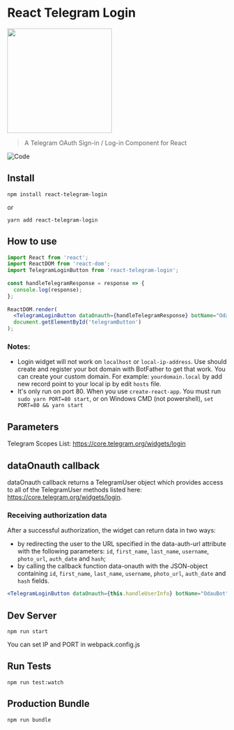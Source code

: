 # React Telegram Login
<img src="https://i.imgur.com/73cXluE.png" width="240" heigth="auto" />

> A Telegram OAuth Sign-in / Log-in Component for React

![Code](https://i.imgur.com/PYyCD3w.png)

## Install

```
npm install react-telegram-login
```

or

```
yarn add react-telegram-login
```

## How to use

```jsx
import React from 'react';
import ReactDOM from 'react-dom';
import TelegramLoginButton from 'react-telegram-login';
 
const handleTelegramResponse = response => {
  console.log(response);
};
 
ReactDOM.render(
  <TelegramLoginButton dataOnauth={handleTelegramResponse} botName="OdauBot" />,
  document.getElementById('telegramButton')
);
```
### Notes:
- Login widget will not work on `localhost` or `local-ip-address`. Use should create and register your bot domain with BotFather to get that work. You can create your custom domain. For example: `yourdomain.local` by add new record point to your local ip by edit `hosts` file.
- It's only run on port 80. When you use `create-react-app`. You must run `sudo yarn PORT=80 start`, or on Windows CMD (not powershell), `set PORT=80 && yarn start`

## Parameters

Telegram Scopes List: https://core.telegram.org/widgets/login

## dataOnauth callback

dataOnauth callback returns a TelegramUser object which provides access
to all of the TelegramUser methods listed here: https://core.telegram.org/widgets/login.

### Receiving authorization data
After a successful authorization, the widget can return data in two ways:

* by redirecting the user to the URL specified in the data-auth-url attribute with the following parameters: `id`, `first_name`, `last_name`, `username`, `photo_url`, `auth_date` and `hash`;
* by calling the callback function data-onauth with the JSON-object containing `id`, `first_name`, `last_name`, `username`, `photo_url`, `auth_date` and `hash` fields.

```jsx
<TelegramLoginButton dataOnauth={this.handleUserInfo} botName="OdauBot" />
```

## Dev Server

```
npm run start
```
You can set IP and PORT in webpack.config.js

## Run Tests

```
npm run test:watch
```

## Production Bundle

```
npm run bundle
```
